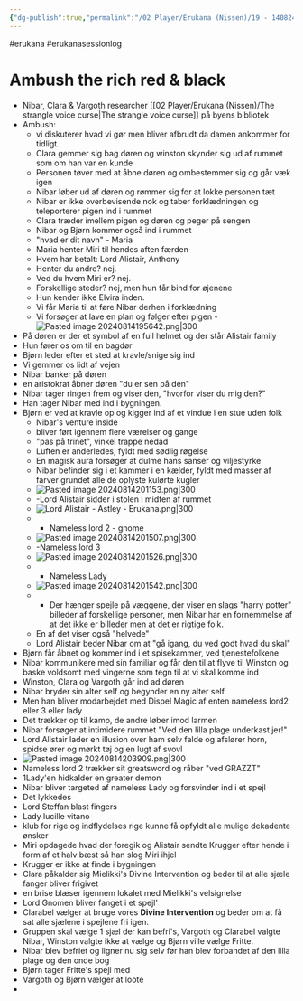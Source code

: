 ```yaml
---
{"dg-publish":true,"permalink":"/02 Player/Erukana (Nissen)/19 - 140824- Changer of time - nissen -  session 15/"}
---
```


#erukana #erukanasessionlog 

# Ambush the rich red & black 

- Nibar, Clara & Vargoth researcher  [[02 Player/Erukana (Nissen)/The strangle voice curse\|The strangle voice curse]] på byens bibliotek 
- Ambush: 
	- vi diskuterer hvad vi gør men bliver afbrudt da damen ankommer for tidligt.
	- Clara gemmer sig bag døren og winston skynder sig ud af rummet som om han var en kunde
	- Personen tøver med at åbne døren og ombestemmer sig og går væk igen 
	- Nibar løber ud af døren og rømmer sig for at lokke personen tæt 
	- Nibar er ikke overbevisende nok og taber forklædningen og teleporterer pigen ind i rummet 
	- Clara træder imellem pigen og døren og peger på sengen 
	- Nibar og Bjørn kommer også ind i rummet 
	- "hvad er dit navn" - Maria 
	- Maria henter Miri til hendes aften færden 
	- Hvem har betalt: Lord Alistair, Anthony 
	- Henter du andre? nej.
	- Ved du hvem Miri er? nej.
	- Forskellige steder? nej, men hun får bind for øjenene
	- Hun kender ikke Elvira inden. 
	- Vi får Maria til at føre Nibar derhen i forklædning 
	- Vi forsøger at lave en plan og følger efter pigen 
-![Pasted image 20240814195642.png|300](/img/user/10%20Attachments/Pasted%20image%2020240814195642.png)
- På døren er der et symbol af en full helmet og der står Alistair family 
- Hun fører os om til en bagdør
- Bjørn leder efter et sted at kravle/snige sig ind 
- Vi gemmer os lidt af vejen
- Nibar banker på døren
- en aristokrat åbner døren "du er sen på den"
- Nibar tager ringen frem og viser den, "hvorfor viser du mig den?"
- Han tager Nibar med ind i bygningen. 
- Bjørn er ved at kravle op og kigger ind af et vindue i en stue uden folk 
	- Nibar's venture inside 
	- bliver ført igennem flere værelser og gange 
	- "pas på trinet", vinkel trappe nedad 
	- Luften er anderledes, fyldt med sødlig røgelse 
	- En magisk aura forsøger at dulme hans sanser og viljestyrke 
	- Nibar befinder sig i et kammer i en kælder, fyldt med masser af farver grundet alle de oplyste kulørte kugler 
	- ![Pasted image 20240814201153.png|300](/img/user/10%20Attachments/Pasted%20image%2020240814201153.png)
	- -Lord Alistair sidder i stolen i midten af rummet 
	- ![Lord Alistair - Astley - Erukana.png|300](/img/user/10%20Attachments/Lord%20Alistair%20-%20Astley%20-%20Erukana.png)
	- - Nameless lord 2 - gnome 
	- ![Pasted image 20240814201507.png|300](/img/user/10%20Attachments/Pasted%20image%2020240814201507.png)
	- -Nameless lord 3 
	- ![Pasted image 20240814201526.png|300](/img/user/10%20Attachments/Pasted%20image%2020240814201526.png)
	- - Nameless Lady 
	- ![Pasted image 20240814201542.png|300](/img/user/10%20Attachments/Pasted%20image%2020240814201542.png)
	- - Der hænger spejle på væggene, der viser en slags "harry potter" billeder af forskellige personer, men Nibar har en fornemmelse af at det ikke er billeder men at det er rigtige folk. 
	- En af det viser også "helvede" 
	- Lord Alistair beder Nibar om at "gå igang, du ved godt hvad du skal"
- Bjørn får åbnet og kommer ind i et spisekammer, ved tjenestefolkene 
- Nibar kommunikere med sin familiar og får den til at flyve til Winston og baske voldsomt med vingerne som tegn til at vi skal komme ind 
- Winston, Clara og Vargoth går ind ad døren 
- Nibar bryder sin alter self og begynder en ny alter self
- Men han bliver modarbejdet med Dispel Magic af enten nameless lord2 eller 3 eller lady 
- Det trækker op til kamp, de andre løber imod larmen 
- Nibar forsøger at intimidere rummet "Ved den lilla plage underkast jer!"
- Lord Alistair lader en illusion over ham selv falde og afslører horn, spidse ører og mørkt tøj og en lugt af svovl 
- ![Pasted image 20240814203909.png|300](/img/user/10%20Attachments/Pasted%20image%2020240814203909.png)
- Nameless lord 2 trækker sit greatsword og råber "ved GRAZZT"
- 1Lady'en hidkalder en greater demon 
- Nibar bliver targeted af nameless Lady og forsvinder ind i et spejl 
- Det lykkedes 
- Lord Steffan blast fingers 
- Lady lucille vitano 
- klub for rige og indflydelses rige kunne få opfyldt alle mulige dekadente ønsker 
- Miri opdagede hvad der foregik og Alistair sendte Krugger efter hende i form af et halv bæst så han slog Miri ihjel 
- Krugger er ikke at finde i bygningen 
- Clara påkalder sig Mielikki's Divine Intervention og beder til at alle sjæle fanger bliver frigivet 
- en brise blæser igennem lokalet med Mielikki's velsignelse
- Lord Gnomen bliver fanget i et spejl'
- Clarabel vælger at bruge vores **Divine Intervention** og beder om at få sat alle sjælene i spejlene fri igen. 
- Gruppen skal vælge 1 sjæl der kan befri's, Vargoth og Clarabel valgte Nibar, Winston valgte ikke at vælge og Bjørn ville vælge Fritte. 
- Nibar blev befriet og ligner nu sig selv før han blev forbandet af den lilla plage og den onde bog 
- Bjørn tager Fritte's spejl med 
- Vargoth og Bjørn vælger at loote 
- 